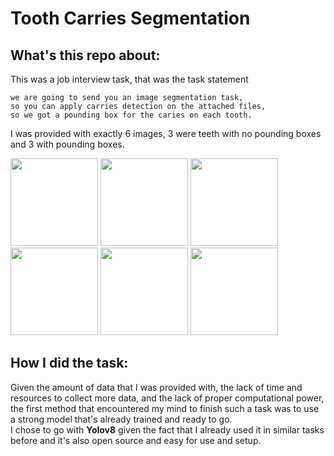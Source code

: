 # Tooth Carries Segmentation

## What's this repo about:

This was a job interview task, that was the task statement
```
we are going to send you an image segmentation task,
so you can apply carries detection on the attached files,
so we got a pounding box for the caries on each tooth.
```
I was provided with exactly 6 images, 3 were teeth with no pounding boxes and 3 with pounding boxes.

<img src="https://github.com/Aml-Hassan-Abd-El-hamid/tooth-carries-segmentation/assets/66205928/2e8e6af2-4583-429c-b6d1-35e034f7ad49" width="140" height="140" >
<img src="https://github.com/Aml-Hassan-Abd-El-hamid/tooth-carries-segmentation/assets/66205928/6da4bb31-6548-4db1-b1db-12ddfe3637b0" width="140" height="140" >
<img src="https://github.com/Aml-Hassan-Abd-El-hamid/tooth-carries-segmentation/assets/66205928/51c22866-7f2f-49f0-87ce-1777fde518cc" width="140" height="140" ><br>
<img src="https://github.com/Aml-Hassan-Abd-El-hamid/tooth-carries-segmentation/assets/66205928/90c52ca3-d0f4-40be-86b8-0b14d6118555" width="140" height="140" >
<img src="https://github.com/Aml-Hassan-Abd-El-hamid/tooth-carries-segmentation/assets/66205928/59173f54-970d-46a1-9479-7fca9f4b2177" width="140" height="140" >
<img src="https://github.com/Aml-Hassan-Abd-El-hamid/tooth-carries-segmentation/assets/66205928/b26edf6a-579a-4c1e-b84b-b005158eb019" width="140" height="140" >

## How I did the task:

Given the amount of data that I was provided with, the lack of time and resources to collect more data, and the lack of proper computational power, the first method that encountered my mind to finish such a task was to use a strong model that's already trained and ready to go.<br>
I chose to go with **Yolov8** given the fact that I already used it in similar tasks before and it's also open source and easy for use and setup.<br>

